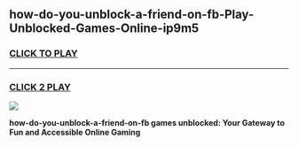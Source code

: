 
## how-do-you-unblock-a-friend-on-fb-Play-Unblocked-Games-Online-ip9m5
<h3>
<a href="https://premium76.site?title=how-do-you-unblock-a-friend-on-fb&ref=25A">CLICK TO PLAY</a></h3>
<hr>

<h3>
<a href="https://premium76.site?title=how-do-you-unblock-a-friend-on-fb&ref=25A">CLICK 2 PLAY</a>
  
</h3>

<a href="https://premium76.site?title=how-do-you-unblock-a-friend-on-fb&ref=25A"><img src="https://clearcache.store/games.png"></a>


**how-do-you-unblock-a-friend-on-fb games unblocked: Your Gateway to Fun and Accessible Online Gaming**
